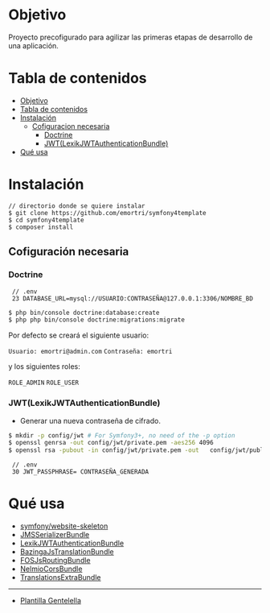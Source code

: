 
# Objetivo
Proyecto precofigurado para agilizar las primeras etapas de desarrollo de una aplicación.

# Tabla de contenidos
- [Objetivo](#objetivo)
- [Tabla de contenidos](#tabla-de-contenidos)
- [Instalación](#instalación)
  * [Cofiguracion necesaria](#cofiguración-necesaria)
    + [Doctrine](#doctrine)
    + [JWT(LexikJWTAuthenticationBundle)](#jwtlexikjwtauthenticationbundle)
- [Qué usa](#qué-usa)
# Instalación
	// directorio donde se quiere instalar
	$ git clone https://github.com/emortri/symfony4template
	$ cd symfony4template
	$ composer install

## Cofiguración necesaria

### Doctrine
	 // .env
	 23 DATABASE_URL=mysql://USUARIO:CONTRASEÑA@127.0.0.1:3306/NOMBRE_BD
```bash
$ php bin/console doctrine:database:create
$ php php bin/console doctrine:migrations:migrate
```
Por defecto se creará el siguiente usuario:

`Usuario: emortri@admin.com` `Contraseña: emortri`

y los siguientes roles:

`ROLE_ADMIN`
`ROLE_USER`
### JWT(LexikJWTAuthenticationBundle)
- Generar una nueva contraseña de cifrado.

```bash
$ mkdir -p config/jwt # For Symfony3+, no need of the -p option
$ openssl genrsa -out config/jwt/private.pem -aes256 4096
$ openssl rsa -pubout -in config/jwt/private.pem -out 	config/jwt/public.pem
```
	 // .env
	 30 JWT_PASSPHRASE= CONTRASEÑA_GENERADA



# Qué usa[](#qu--usa)
- [symfony/website-skeleton](https://github.com/symfony/website-skeleton)
- [JMSSerializerBundle](https://jmsyst.com/bundles/JMSSerializerBundle)
- [LexikJWTAuthenticationBundle](https://github.com/lexik/LexikJWTAuthenticationBundle)
- [BazingaJsTranslationBundle](https://yarnpkg.com/en/package/bazinga-translator)
- [FOSJsRoutingBundle](https://yarnpkg.com/en/package/symfony-routing-js)
- [NelmioCorsBundle](https://github.com/nelmio/NelmioCorsBundle)
- [TranslationsExtraBundle](https://packagist.org/packages/lucasweb/translations)
----
- [Plantilla Gentelella](https://colorlib.com/polygon/gentelella/)